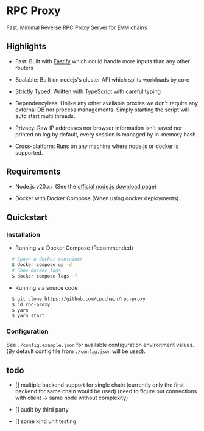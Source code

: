 # RPC Proxy

Fast, Minimal Reverse RPC Proxy Server for EVM chains

## Highlights

- Fast: Built with [Fastify](https://fastify.io/) which could handle more inputs than any other routers

- Scalable: Built on nodejs's cluster API which splits workloads by core

- Strictly Typed: Written with TypeScript with careful typing

- Dependencyless: Unlike any other available proxies we don't require any external DB nor process managements. Simply starting the script will auto start multi threads.

- Privacy: Raw IP addresses nor browser information isn't saved nor printed on log by default, every session is managed by in-memory hash.

- Cross-platform: Runs on any machine where node.js or docker is supported.

## Requirements

- Node.js v20.x+ (See the [official node.js download page](https://nodejs.org/en/download))

- Docker with Docker Compose (When using docker deployments)

## Quickstart

### Installation

- Running via Docker Compose (Recommended)

```bash
  # Spawn a docker container
  $ docker compose up -d
  # Show docker logs
  $ docker compose logs -f
```

- Running via source code

```bash
  $ git clone https://github.com/cpuchain/rpc-proxy
  $ cd rpc-proxy
  $ yarn
  $ yarn start
```

### Configuration

See `./config.example.json` for available configuration environment values. (By default config file from `./config.json` will be used).

## todo

- [] multiple backend support for single chain
(currently only the first backend for same chain would be used)
(need to figure out connections with client -> same node without complexity)

- [] audit by third party

- [] some kind unit testing